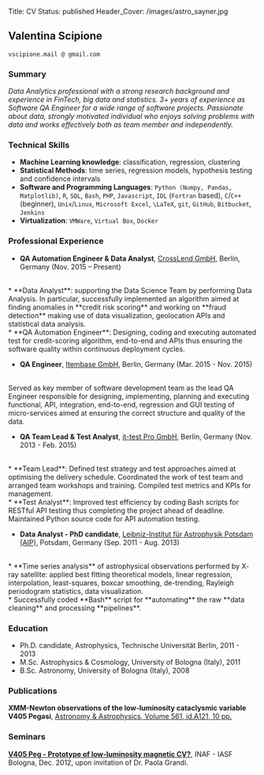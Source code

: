 Title: CV
Status: published
Header_Cover: /images/astro_sayner.jpg

## Valentina Scipione
[]() `vscipione.mail @ gmail.com`

### Summary
_Data Analytics professional with a strong research background and experience in FinTech, big data and statistics. 3+ years of experience as Software QA Engineer for a wide range of software projects. Passionate about data, strongly motivated individual who enjoys solving problems with data and works effectively both as team member and independently._

### Technical Skills
* **Machine Learning knowledge**: classification, regression, clustering
* **Statistical Methods**: time series, regression models, hypothesis testing and confidence intervals
* **Software and Programming Languages**: `Python (Numpy, Pandas, Matplotlib)`, `R`, `SQL`, `Bash`, `PHP`, `Javascript`, `IDL` (`Fortran` based), `C`/`C++` (beginner), `Unix`/`Linux`, `Microsoft Excel`, `\LaTeX`, `git`, `GitHub`, `Bitbucket`, `Jenkins`
* **Virtualization**: `VMWare`, `Virtual Box`, `Docker`

### Professional Experience
* **QA Automation Engineer & Data Analyst**, [CrossLend GmbH](https://de.crosslend.com/), Berlin, Germany (Nov. 2015 – Present)
<br>
    * **Data Analyst**: supporting the Data Science Team by performing Data Analysis. In particular, successfully implemented an algorithm aimed at finding anomalies in **credit risk scoring** and working on **fraud detection** making use of data visualization, geolocation APIs and statistical data analysis.
<br>
    * **QA Automation Engineer**: Designing, coding and executing automated test for credit-scoring algorithm, end-to-end and APIs thus ensuring the software quality within continuous deployment cycles.

* **QA Engineer**, [Itembase GmbH](https://www.itembase.com/), Berlin, Germany (Mar. 2015 - Nov. 2015)
<br>
Served as key member of software development team as the lead QA Engineer responsible for designing, implementing, planning and executing functional, API, integration, end-to-end, regression and GUI testing of micro-services aimed at ensuring the correct structure and quality of the data.

* **QA Team Lead & Test Analyst**, [it-test Pro GmbH](http://www.it-testpro.com/), Berlin, Germany (Nov. 2013 - Feb. 2015)
<br>
    * **Team Lead**: Defined test strategy and test approaches aimed at optimising the delivery schedule. Coordinated the work of test team and arranged team workshops and training. Compiled test metrics and KPIs for management.
<br>
    * **Test Analyst**: Improved test efficiency by coding Bash scripts for RESTful API testing thus completing the project ahead of deadline. Maintained Python source code for API automation testing.

* **Data Analyst - PhD candidate**, [Leibniz-Institut für Astrophysik Potsdam (AIP)](http://www.aip.de/en/), Potsdam, Germany (Sep. 2011 - Aug. 2013)
<br>
    * **Time series analysis** of astrophysical observations performed by X- ray satellite: applied best fitting theoretical models, linear regression, interpolation, least-squares, boxcar smoothing, de-trending, Rayleigh periodogram statistics, data visualization.
<br>
    * Successfully coded **Bash** script for **automating** the raw **data cleaning** and processing **pipelines**.
    
### Education

* Ph.D. candidate, Astrophysics, Technische Universität Berlin, 2011 - 2013
* M.Sc. Astrophysics & Cosmology, University of Bologna (Italy), 2011
* B.Sc. Astronomy, University of Bologna (Italy), 2008

### Publications
**XMM-Newton observations of the low-luminosity cataclysmic variable V405 Pegasi**, [Astronomy & Astrophysics, Volume 561, id.A121, 10 pp.](https://arxiv.org/abs/1312.0508)

### Seminars
**<a href="https://www.academia.edu/12387326/V405_Peg_-_Prototype_of_low-luminosity_magnetic_CV" target="_blank">V405 Peg - Prototype of low-luminosity magnetic CV?</a>**, INAF - IASF Bologna, Dec. 2012, upon invitation of Dr. Paola Grandi.
